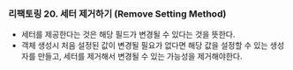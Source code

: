 ### 리팩토링 20. 세터 제거하기 (Remove Setting Method)
- 세터를 제공한다는 것은 해당 필드가 변경될 수 있다는 것을 뜻한다.
- 객체 생성시 처음 설정된 값이 변경될 필요가 없다면 해당 값을 설정할 수 있는 생성자를 만들고,
세터를 제거해서 변경될 수 있는 가능성을 제거해야한다.
